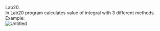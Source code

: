 Lab20.  
In Lab20 program calculates value of integral with 3 different methods.  
Example:  
![Untitled](https://user-images.githubusercontent.com/89953755/148360867-2ddf851c-0599-456b-8118-ad7fc8b36bbf.png)
